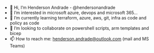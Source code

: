 - 👋 Hi, I’m Henderson Andrade - @hendersonandrade
- 👀 I’m interested in microsoft azure, devops and microsoft 365...
- 🌱 I’m currently learning terraform, azure, aws, git, infra as code and policy as code
- 💞️ I’m looking to collaborate on powershell scripts, arm templates and bicep
- 📫 How to reach me: henderson.andrade@outlook.com (mail and MS Teams)

<!---
hendersonandrade/hendersonandrade is a ✨ special ✨ repository because its `README.md` (this file) appears on your GitHub profile.
You can click the Preview link to take a look at your changes.
--->
